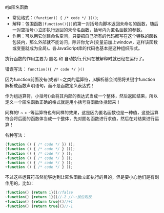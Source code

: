 #js匿名函数

- 常见格式：`(function() { /* code */ })()`;
- 解释：包围函数`(function(){})`的第一对括号向脚本返回未命名的函数，随后一对空括号`()`立即执行返回的未命名函数，括号内为匿名函数的参数。
- 作用：可以用它创建命名空间，只要把自己所有的代码都写在这个特殊的函数包装内，那么外部就不能访问，除非你允许(变量前加上window，这样该函数或变量就成为全局)。各JavaScript库的代码也基本是这种组织形式。

执行函数的作用主要为 匿名 和 自动执行,代码在被解释时就已经在运行了。

错误写法：
```function(){ /* code */ }()```

因为function前面没有(或者! ~之类的运算符，js解析器会试图将关键字function解析成函数声明语句，而不是函数定义表达式！

作为组运算符，小括号()会将其内部的表达式当成一个整体，然后返回结果，所以定义一个匿名函数正确的格式就是用小括号将函数体括起来！

同样的! ~ + -等运算符也有同样的效果，这是因为匿名函数也是一种值，这些运算符会将后面的函数体当成一个整体，先对匿名函数进行求值，然后在对结果进行运算！

各种写法：
``` javascript
(function () { /* code */ }) ();
(function () { /* code */ } ()); 
!function () { /* code */ } ();
~function () { /* code */ } ();
-function () { /* code */ } ();
+function () { /* code */ } ();
```

不过这些运算符虽然能够达到让匿名函数立即执行的目的，但是要小心他们是有副作用的，比如：
``` javascript
!function() {return 1}()//false
~function() {return 1}()//-2 //~:按位取反
+function() {return true}()//+1
-function() {return true}()//-1
```
